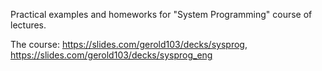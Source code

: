 Practical examples and homeworks for "System Programming" course of lectures.

The course: https://slides.com/gerold103/decks/sysprog, https://slides.com/gerold103/decks/sysprog_eng

